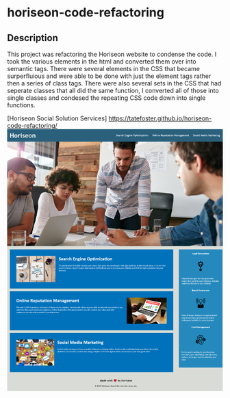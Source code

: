 # horiseon-code-refactoring

## Description

This project was refactoring the Horiseon website to condense the code. I took the various elements in the html and converted them over into semantic tags. There were several elements in the CSS that became surperfluious and were able to be done with just the element tags rather then a series of class tags. There were also several sets in the CSS that had seperate classes that all did the same function, I converted all of those into single classes and condesed the repeating CSS code down into single functions.

[Horiseon Social Solution Services] https://tatefoster.github.io/horiseon-code-refactoring/
![Horiseon Social Solution Services](<_C__Users_loreo_Desktop_programming-class-data_horiseon-code-refactoring_index.html%20(1).png>)
